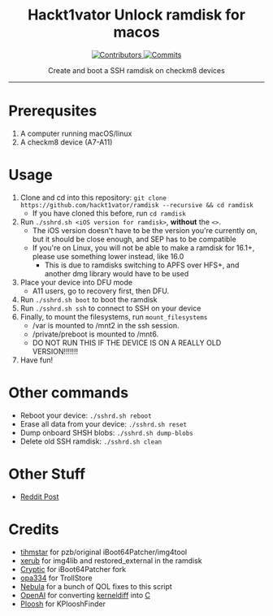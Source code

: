 <h1 align="center">Hackt1vator Unlock ramdisk for macos</h1>
<p align="center">
  <a href="https://github.com/verygenericname/SSHRD_Script/graphs/contributors" target="_blank">
    <img src="https://img.shields.io/github/contributors/verygenericname/SSHRD_Script.svg" alt="Contributors">
  </a>
  <a href="https://github.com/verygenericname/SSHRD_Script/commits/main" target="_blank">
    <img src="https://img.shields.io/github/commit-activity/w/verygenericname/SSHRD_Script.svg" alt="Commits">
  </a>
</p>

<p align="center">
Create and boot a SSH ramdisk on checkm8 devices
</p>

---

# Prerequsites

1. A computer running macOS/linux
2. A checkm8 device (A7-A11)

# Usage

1. Clone and cd into this repository: `git clone https://github.com/hackt1vator/ramdisk --recursive && cd ramdisk`
    - If you have cloned this before, run `cd ramdisk`
2. Run `./sshrd.sh <iOS version for ramdisk>`, **without** the `<>`.
    - The iOS version doesn't have to be the version you're currently on, but it should be close enough, and SEP has to be compatible
    - If you're on Linux, you will not be able to make a ramdisk for 16.1+, please use something lower instead, like 16.0
        - This is due to ramdisks switching to APFS over HFS+, and another dmg library would have to be used
3. Place your device into DFU mode
    - A11 users, go to recovery first, then DFU.
4. Run `./sshrd.sh boot` to boot the ramdisk
5. Run `./sshrd.sh ssh` to connect to SSH on your device
6. Finally, to mount the filesystems, run `mount_filesystems`  
    - /var is mounted to /mnt2 in the ssh session.
    - /private/preboot is mounted to /mnt6.
    - DO NOT RUN THIS IF THE DEVICE IS ON A REALLY OLD VERSION!!!!!!!
7. Have fun!

# Other commands

- Reboot your device: `./sshrd.sh reboot`
- Erase all data from your device: `./sshrd.sh reset`
- Dump onboard SHSH blobs: `./sshrd.sh dump-blobs`
- Delete old SSH ramdisk: `./sshrd.sh clean`

# Other Stuff

- [Reddit Post](https://www.reddit.com/r/jailbreak/comments/wgiye1/free_release_ssh_ramdisk_creator_for_iphones_ipad/)

# Credits

- [tihmstar](https://github.com/tihmstar) for pzb/original iBoot64Patcher/img4tool
- [xerub](https://github.com/xerub) for img4lib and restored_external in the ramdisk
- [Cryptic](https://github.com/Cryptiiiic) for iBoot64Patcher fork
- [opa334](https://github.com/opa334) for TrollStore
- [Nebula](https://github.com/itsnebulalol) for a bunch of QOL fixes to this script
- [OpenAI](https://chat.openai.com/chat) for converting [kerneldiff](https://github.com/mcg29/kerneldiff) into [C](https://github.com/verygenericname/kerneldiff_C)
- [Ploosh](https://github.com/plooshi) for KPlooshFinder
